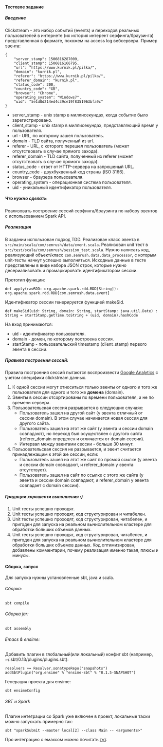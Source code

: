 

#### Тестовое задание

##### Введение

Clickstream - это набор событий (events) и переходов реальных пользователей в интернете (их история интерент серфинга/браузинга) представленная в формате, похожем на access log вебсервера.
Пример эвента:
```
{
	"server_stamp": 1506816287000,
	"client_stamp": 1506816166795,
	"url": "https://www.kurnik.pl/pilka/",
	"domain": "kurnik.pl",
	"referer": "https://www.kurnik.pl/pilka/",
	"referer_domain": "kurnik.pl",
	"status_code": 200,
	"country_code": "GB",
	"browser": "Chrome",
	"operating_system": "Windows7",
	"uid": "5e1d8d214ed4c39ce19f8351963bfa9c"
}
```

  * server_stamp - unix stamp в миллисекундах, когда событие было зарегистрировано.
  * client_stamp - unix stamp в миллисекундах, представляющий время у пользователя.
  * url - URL, по которому зашел пользователь.
  * domain - TLD сайта, полученный из url.
  * referer - URL, с которого перешел пользователь (может отсутствовать в случае прямого захода).
  * referer_domain - TLD сайта, полученный из referer (может отсутствовать в случае прямого захода).
  * status_code - ответ от HTTP-сервера на запрошеный URL.
  * country_code - двухбуквенный код страны (ISO 3166).
  * browser - браузера пользователя.
  * operating_system - операционная система пользователя.
  * uid - уникальный идентификатор пользователя.


##### Что нужно сделать

Реализовать построение сессий серфинга/браузинга по набору эвентов с использованием Spark API.

##### Реализация

В задании использован подход TDD. Реализован класс эвента в `src/main/scala/com/semrush/data/event.scala`. Реализован unit тест в `src/test/scala/com/semrush/session_test.scala`. Нужно написать код, реализующий объект/класс `com.semrush.data.data_processor`, с которым unit-тесты начнут успешно выполняться. Исходные данные в тесте представлены в виде набора JSON строк, которые нужно десериализовать и промаркировать идентификатором сессии.

Прототип функции:
```
def apply(rawRDD: org.apache.spark.rdd.RDD[String]): org.apache.spark.rdd.RDD[com.semrush.data.event]
```

Идентификатор сессии генерируется функцией makeSid.
```
def makeSid(uid: String, domain: String, startStamp: java.util.Date) : String = startStamp.getTime.toString + (uid, domain).hashCode
```
На вход принимаются:
  * uid - идентификатор пользователя.
  * domain - домен, по которому построена сессия.
  * startStamp - пользовательский timestamp (client_stamp) первого эвента в сессии.

##### Правила построения сессий:
Правила построения сессий пытаются воспроизвести [Google Analytics](https://support.google.com/analytics/answer/2731565?hl=en) c учетом специфики clickstream данных.

  1. К одной сессии могут относиться только эвенты от одного и того же пользователя для одного и того же **домена** (domain).
  2. Эвенты в сессии отсортированы по времени пользователя, а не по времени сервера.
  3. Пользовательская сессия разрывается в следующих случаях:
     * Пользователь зашел на другой сайт (у эвента отличный от сессии domain). В этом случае начинается новая сессия для другого сайта.
     * Пользователь зашел на этот же сайт (у эвента и сессии domain совпадают), но переход был осуществлен с другого сайта (referer_domain определен и отличается от domain сессии).
     * Интервал между эвентами сессии - больше 30 минут.
  4. Пользовательская сессия не разрывается, и эвент считается принадлежащим к этой же сессии, если:
     * Пользователь зашел на этот же сайт по прямой ссылке (у эвента и сессии domain совпадают, и referer_domain у эвента отсутствует).
     * Пользователь зашел на сайт по ссылке с этого же сайта (у эвента и сессии domain совпадают, и referer_domain у эвента совпадает с domain сессии).

##### Градации хорошести выполнения :)
  1. Unit тесты успешно проходят.
  2. Unit тесты успешно проходят, код структурирован и читабелен.
  3. Unit тесты успешно проходят, код структурирован, читабелен, и пригоден для запуска на реальном вычислительном кластере для обработки больших объемов данных.
  4. Unit тесты успешно проходят, код структурирован, читабелен, и пригоден для запуска на реальном вычислительном кластере для обработки больших объемов данных. Код оптимизирован, добавлены комментарии, почему реализация именно такая, плюсы и минусы.

#### Сборка, запуск

Для запуска нужны установленные sbt, java и scala.

###### Сборка:
```
sbt compile
```

###### Сборка jar:
```
sbt assembly
```

###### Emacs & ensime:

Добавить плагин в глобальный(или локальный) конфиг sbt (например, ~/.sbt/0.13/plugins/plugins.sbt):
```
resolvers += Resolver.sonatypeRepo("snapshots")
addSbtPlugin("org.ensime" % "ensime-sbt" % "0.1.5-SNAPSHOT")
```
Генерация проекта для ensime:
```
sbt ensimeConfig
```

###### SBT и Spark

Плагин интеграции со Spark уже включен в проект, локальные таски можно запускать примерно так:
```
sbt "sparkSubmit --master local[2] --class Main -- <arguments>"
```

Про интеграцию с емаксом можно почитать [тут](http://www.troikatech.com/blog/2014/11/26/ensime-and-emacs-as-a-scala-ide).
